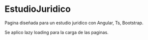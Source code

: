 # EstudioJuridico

Pagina diseñada para un estudio juridico con Angular, Ts, Bootstrap.

Se aplico lazy loading para la carga de las paginas.



